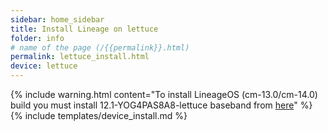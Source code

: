 ```yaml
---
sidebar: home_sidebar
title: Install Lineage on lettuce
folder: info
# name of the page (/{{permalink}}.html)
permalink: lettuce_install.html
device: lettuce
---
```


{% include warning.html content="To install LineageOS (cm-13.0/cm-14.0) build you must install 12.1-YOG4PAS8A8-lettuce baseband from [here](https://www.androidfilehost.com/?fid=745425885120710874)" %}
{% include templates/device_install.md %}
